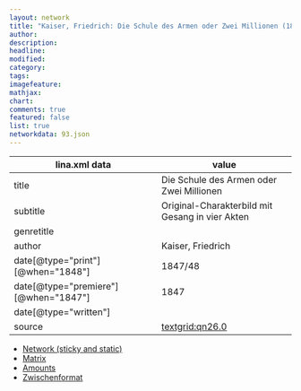 ```yaml
---
layout: network
title: "Kaiser, Friedrich: Die Schule des Armen oder Zwei Millionen (1847)"
author:
description:
headline:
modified:
category:
tags:
imagefeature: 
mathjax: 
chart: 
comments: true
featured: false
list: true
networkdata: 93.json
---
```

lina.xml data  | value
------------- | -------------
title|Die Schule des Armen oder Zwei Millionen
subtitle|Original-Charakterbild mit Gesang in vier Akten
genretitle|
author|Kaiser, Friedrich
date[@type="print"][@when="1848"]|1847/48
date[@type="premiere"][@when="1847"]|1847
date[@type="written"]|
source|[textgrid:qn26.0](https://textgridlab.org/1.0/tgcrud-public/rest/textgrid:qn26.0/data)



* [Network (sticky and static)](/linas/network93)
* [Matrix](/linas/matrix93)
* [Amounts](/linas/amount93)
* [Zwischenformat](/linas/lina93 )
